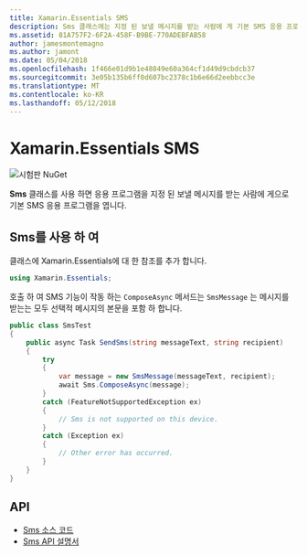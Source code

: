 ```yaml
---
title: Xamarin.Essentials SMS
description: Sms 클래스에는 지정 된 보낼 메시지를 받는 사람에 게 기본 SMS 응용 프로그램을 열어 응용을 프로그램 수 있습니다.
ms.assetid: 81A757F2-6F2A-458F-B9BE-770ADEBFAB58
author: jamesmontemagno
ms.author: jamont
ms.date: 05/04/2018
ms.openlocfilehash: 1f466e01d9b1e48849e60a364cf1d49d9cbdcb37
ms.sourcegitcommit: 3e05b135b6ff0d607bc2378c1b6e66d2eebbcc3e
ms.translationtype: MT
ms.contentlocale: ko-KR
ms.lasthandoff: 05/12/2018
---
```

# <a name="xamarinessentials-sms"></a>Xamarin.Essentials SMS

![시험판 NuGet](~/media/shared/pre-release.png)

**Sms** 클래스를 사용 하면 응용 프로그램을 지정 된 보낼 메시지를 받는 사람에 게으로 기본 SMS 응용 프로그램을 엽니다.

## <a name="using-sms"></a>Sms를 사용 하 여

클래스에 Xamarin.Essentials에 대 한 참조를 추가 합니다.

```csharp
using Xamarin.Essentials;
```

호출 하 여 SMS 기능이 작동 하는 `ComposeAsync` 메서드는 `SmsMessage` 는 메시지를 받는는 모두 선택적 메시지의 본문을 포함 하 합니다.

```csharp
public class SmsTest
{
    public async Task SendSms(string messageText, string recipient)
    {
        try
        {
            var message = new SmsMessage(messageText, recipient);
            await Sms.ComposeAsync(message);
        }
        catch (FeatureNotSupportedException ex)
        {
            // Sms is not supported on this device.
        }
        catch (Exception ex)
        {
            // Other error has occurred.
        }
    }
}
```

## <a name="api"></a>API

- [Sms 소스 코드](https://github.com/xamarin/Essentials/tree/master/Xamarin.Essentials/Sms)
- [Sms API 설명서](xref:Xamarin.Essentials.Sms)
